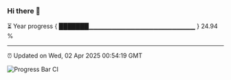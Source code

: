 ### Hi there 👋

⏳ Year progress { ███████▁▁▁▁▁▁▁▁▁▁▁▁▁▁▁▁▁▁▁▁▁▁▁ } 24.94 %

---

⏰ Updated on Wed, 02 Apr 2025 00:54:19 GMT

![Progress Bar CI](https://github.com/Shyam-Makwana/GitHub-Actions-Demo/workflows/Progress%20Bar%20CI/badge.svg)
